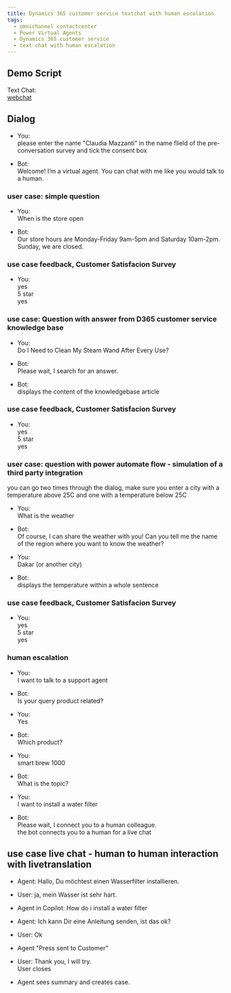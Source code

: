 ```yaml
---
title: Dynamics 365 customer service textchat with human escalation
tags:
  - omnichannel contactcenter
  - Power Virtual Agents
  - Dynamics 365 customer service
  - text chat with human escalation
---
```


## Demo Script

Text Chat:  
[webchat](https://www.nttdemo.de/d365)

## Dialog

* You:  
  please enter the name "Claudia Mazzanti" in the name flield of the pre-conversation survey and tick the consent box

* Bot:  
  Welcome! I’m a virtual agent. You can chat with me like you would talk to a human.

### user case: simple question
* You:  
  When is the store open  

* Bot:  
  Our store hours are
  Monday-Friday 9am-5pm and
  Saturday 10am-2pm.
  Sunday, we are closed.

### use case feedback, Customer Satisfacion Survey
* You:  
  yes  
  5 star  
  yes  

### use case: Question with answer from D365 customer service knowledge base
* You:  
  Do I Need to Clean My Steam Wand After Every Use?

* Bot:  
  Please wait, I search for an answer.  

* Bot:  
 displays the content of the knowledgebase article

### use case feedback, Customer Satisfacion Survey
* You:  
  yes  
  5 star  
  yes  

### user case: question with power automate flow - simulation of a third party integration
you can go two times through the dialog, make sure you enter a city with a temperature above 25C and one with a temperature below 25C

* You:  
  What is the weather  

* Bot:  
  Of course, I can share the weather with you! Can you tell me the name of the region where you want to know the weather?  

* You:  
  Dakar (or another city) 

* Bot:  
  displays the temperature within a whole sentence

### use case feedback, Customer Satisfacion Survey

* You:  
  yes  
  5 star  
  yes  

### human escalation

* You:  
  I want to talk to a support agent  

* Bot:  
  Is your query product related?  

* You:  
  Yes  

* Bot:  
 Which product?  

* You:  
  smart brew 1000  

* Bot:  
  What is the topic?  

* You:  
  I want to install a water filter 

* Bot:  
  Please wait, I connect you to a human colleague.  
  the bot connects you to a human for a live chat

## use case live chat - human to human interaction with livetranslation

* Agent: Hallo, Du möchtest einen Wasserfilter installieren.  
* User: ja, mein Wasser ist sehr hart.  

* Agent in Copilot: How do i install a water filter  

* Agent: Ich kann Dir eine Anleitung senden, ist das ok?  
* User: Ok  

* Agent "Press sent to Customer"  

* User: Thank you, I will try.  
  User closes  

* Agent sees summary and creates case.  






